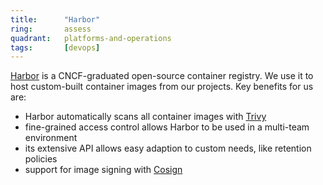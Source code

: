 ```yaml
---
title:      "Harbor"
ring:       assess
quadrant:   platforms-and-operations
tags:       [devops]
---
```


[Harbor](https://goharbor.io) is a CNCF-graduated open-source container registry. We use it to host custom-built
container images from our projects. Key benefits for us are:

- Harbor automatically scans all container images with [Trivy](https://trivy.dev)
- fine-grained access control allows Harbor to be used in a multi-team environment
- its extensive API allows easy adaption to custom needs, like retention policies
- support for image signing with [Cosign](https://github.com/SigStore/cosign)
